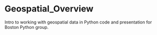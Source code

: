 # Geospatial_Overview
Intro to working with geospatial data in Python code and presentation for Boston Python group.
